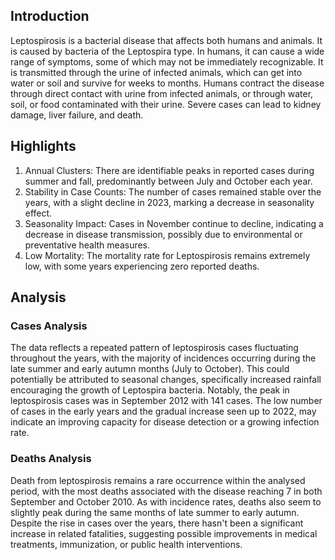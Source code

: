 ## Introduction

Leptospirosis is a bacterial disease that affects both humans and animals. It is caused by bacteria of the Leptospira type. In humans, it can cause a wide range of symptoms, some of which may not be immediately recognizable. It is transmitted through the urine of infected animals, which can get into water or soil and survive for weeks to months. Humans contract the disease through direct contact with urine from infected animals, or through water, soil, or food contaminated with their urine. Severe cases can lead to kidney damage, liver failure, and death.

## Highlights

1. Annual Clusters: There are identifiable peaks in reported cases during summer and fall, predominantly between July and October each year. <br/>
2. Stability in Case Counts: The number of cases remained stable over the years, with a slight decline in 2023, marking a decrease in seasonality effect. <br/>
3. Seasonality Impact: Cases in November continue to decline, indicating a decrease in disease transmission, possibly due to environmental or preventative health measures. <br/>
4. Low Mortality: The mortality rate for Leptospirosis remains extremely low, with some years experiencing zero reported deaths.


## Analysis

### Cases Analysis
The data reflects a repeated pattern of leptospirosis cases fluctuating throughout the years, with the majority of incidences occurring during the late summer and early autumn months (July to October). This could potentially be attributed to seasonal changes, specifically increased rainfall encouraging the growth of Leptospira bacteria. Notably, the peak in leptospirosis cases was in September 2012 with 141 cases. The low number of cases in the early years and the gradual increase seen up to 2022, may indicate an improving capacity for disease detection or a growing infection rate.

### Deaths Analysis
Death from leptospirosis remains a rare occurrence within the analysed period, with the most deaths associated with the disease reaching 7 in both September and October 2010. As with incidence rates, deaths also seem to slightly peak during the same months of late summer to early autumn. Despite the rise in cases over the years, there hasn't been a significant increase in related fatalities, suggesting possible improvements in medical treatments, immunization, or public health interventions.

